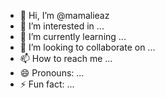 - 👋 Hi, I’m @mamalieaz
- 👀 I’m interested in ...
- 🌱 I’m currently learning ...
- 💞️ I’m looking to collaborate on ...
- 📫 How to reach me ...
- 😄 Pronouns: ...
- ⚡ Fun fact: ...

<!---
mamalieaz/mamalieaz is a ✨ special ✨ repository because its `README.md` (this file) appears on your GitHub profile.
You can click the Preview link to take a look at your changes.
--->
